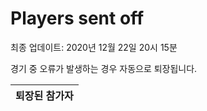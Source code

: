 # Players sent off
최종 업데이트: 2020년 12월 22일 20시 15분


경기 중 오류가 발생하는 경우 자동으로 퇴장됩니다.


| 퇴장된 참가자 |
|:---:|